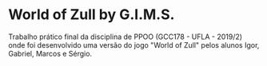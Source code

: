 # World of Zull by G.I.M.S.

Trabalho prático final da disciplina de PPOO (GCC178 - UFLA - 2019/2) onde foi desenvolvido uma versão do jogo "World of Zull" pelos alunos Igor, Gabriel, Marcos e Sérgio.
